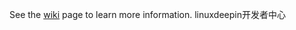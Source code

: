 See the [wiki](https://github.com/linuxdeepin/developer-center/wiki) page to learn more information.
linuxdeepin开发者中心
